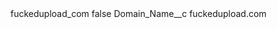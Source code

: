 <?xml version="1.0" encoding="UTF-8"?>
<CustomMetadata xmlns="http://soap.sforce.com/2006/04/metadata" xmlns:xsi="http://www.w3.org/2001/XMLSchema-instance" xmlns:xsd="http://www.w3.org/2001/XMLSchema">
    <label>fuckedupload_com</label>
    <protected>false</protected>
    <values>
        <field>Domain_Name__c</field>
        <value xsi:type="xsd:string">fuckedupload.com</value>
    </values>
</CustomMetadata>

